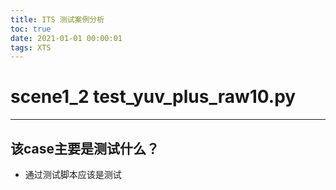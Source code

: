```yaml
---
title: ITS 测试案例分析
toc: true
date: 2021-01-01 00:00:01
tags: XTS
---
```


# scene1_2 test_yuv_plus_raw10.py

------

## 该case主要是测试什么？

- 通过测试脚本应该是测试